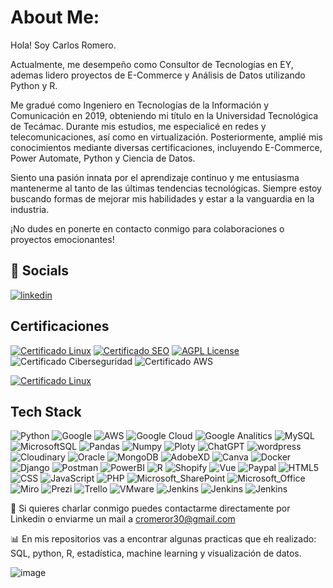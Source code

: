 
# About Me:

Hola! Soy Carlos Romero.

Actualmente, me desempeño como Consultor de Tecnologías en EY, ademas lidero proyectos de E-Commerce y Análisis de Datos utilizando Python y R.

Me gradué como Ingeniero en Tecnologías de la Información y Comunicación en 2019, obteniendo mi título en la Universidad Tecnológica de Tecámac. Durante mis estudios, me especialicé en redes y telecomunicaciones, así como en virtualización. Posteriormente, amplié mis conocimientos mediante diversas certificaciones, incluyendo E-Commerce, Power Automate, Python y Ciencia de Datos.

Siento una pasión innata por el aprendizaje continuo y me entusiasma mantenerme al tanto de las últimas tendencias tecnológicas. Siempre estoy buscando formas de mejorar mis habilidades y estar a la vanguardia en la industria.

¡No dudes en ponerte en contacto conmigo para colaboraciones o proyectos emocionantes!




## 🔗 Socials

[![linkedin](https://camo.githubusercontent.com/8c0692475a5bfc1d9e7361074bdb648e567cae7b5b40ffd32adae31180b0d7b6/68747470733a2f2f696d672e736869656c64732e696f2f62616467652f4c696e6b6564496e2d3030373742353f7374796c653d666f722d7468652d6261646765266c6f676f3d6c696e6b6564696e266c6f676f436f6c6f723d7768697465)](https://www.linkedin.com/in/carlos-romero-rojas-01b69b161/](https://img.shields.io/badge/LinkedIn-0077B5?style=for-the-badge&logo=linkedin&logoColor=white))



## Certificaciones

[![Certificado Linux](https://img.shields.io/badge/Certificado-Linux-green)](https://choosealicense.com/licenses/mit/)
[![Certificado SEO](https://img.shields.io/badge/Certificado-SEO-red.svg)](https://www.udemy.com/certificate/UC-e439f3c8-9bf1-4c24-a77d-16b20088bfac/)
[![AGPL License](https://img.shields.io/badge/Certificado-UX-blue.svg)](https://www.udemy.com/certificate/UC-caa45f53-72b0-4f8a-9996-1308e7a7e618/)
![Certificado Ciberseguridad](https://img.shields.io/badge/Certificado-Ciberseguridad-white)
![Certificado AWS](https://img.shields.io/badge/Certificado-AWS-yellow)


[![Certificado Linux](https://img.shields.io/badge/Premio-MesDatos-black) ](https://jumpnet.enjinx.io/eth/asset/60c0000000000031)

## Tech Stack



![Python](https://camo.githubusercontent.com/050fc4e602f25dd4fc337b873fbc62b7d393673a9f4b1e7529a9a61ea35485a5/68747470733a2f2f696d672e736869656c64732e696f2f62616467652f507974686f6e2d4646443433423f7374796c653d666f722d7468652d6261646765266c6f676f3d707974686f6e266c6f676f436f6c6f723d626c7565)
![Google](https://img.shields.io/badge/Google%20Analytics-E37400?style=for-the-badge&logo=google%20analytics&logoColor=white)
![AWS](https://camo.githubusercontent.com/20f0049109d248512b37e7b9042f58492e473388d893474f424b71717d3111c3/68747470733a2f2f696d672e736869656c64732e696f2f62616467652f416d617a6f6e204157532d4646393930303f7374796c653d666f722d7468652d6261646765266c6f676f3d616d617a6f6e617773266c6f676f436f6c6f723d7768697465)
![Google Cloud](https://camo.githubusercontent.com/f7c69cff35deeba43f5071289c3520d61524e6ca2e221d1d358e7ec013b1d14e/68747470733a2f2f696d672e736869656c64732e696f2f62616467652f476f6f676c655f436c6f75642d3432383546343f7374796c653d666f722d7468652d6261646765266c6f676f3d676f6f676c652d636c6f7564266c6f676f436f6c6f723d7768697465)
![Google Analitics](https://camo.githubusercontent.com/7689233256f5cdeb49150c8bfb2f51bdcd94e0015b7b447eb2f4a3ace41bfde5/68747470733a2f2f696d672e736869656c64732e696f2f62616467652f476f6f676c65253230416e616c79746963732d4533373430303f7374796c653d666f722d7468652d6261646765266c6f676f3d676f6f676c65253230616e616c7974696373266c6f676f436f6c6f723d7768697465)
![MySQL](https://camo.githubusercontent.com/4804cde16e9487428ea27793df49b0ada0166115301325bade5532ae7060ed04/68747470733a2f2f696d672e736869656c64732e696f2f62616467652f4d7953514c2d3030354338343f7374796c653d666f722d7468652d6261646765266c6f676f3d6d7973716c266c6f676f436f6c6f723d7768697465)
![MicrosoftSQL](https://camo.githubusercontent.com/c4ea76c97baea2c591ab2fef19071fcf355e8708f2c882fcdf791b080f9abeb8/68747470733a2f2f696d672e736869656c64732e696f2f62616467652f4d6963726f736f66745f53514c5f5365727665722d4343323932373f7374796c653d666f722d7468652d6261646765266c6f676f3d6d6963726f736f66742d73716c2d736572766572266c6f676f436f6c6f723d7768697465)
![Pandas](https://camo.githubusercontent.com/30d151000d62851ada6e84dc45f81724992b69f4833284d4b6dc3cf07e91728e/68747470733a2f2f696d672e736869656c64732e696f2f62616467652f50616e6461732d3243324437323f7374796c653d666f722d7468652d6261646765266c6f676f3d70616e646173266c6f676f436f6c6f723d7768697465)
![Numpy](https://camo.githubusercontent.com/dfba2a5ec89e3df8642ef5cccbf01ea8f597476812f0823be491b11c34e1c990/68747470733a2f2f696d672e736869656c64732e696f2f62616467652f4e756d70792d3737374242343f7374796c653d666f722d7468652d6261646765266c6f676f3d6e756d7079266c6f676f436f6c6f723d7768697465)
![Ploty](https://camo.githubusercontent.com/495dcc10a041b1056b53fcbce89019b329aec45ab2e3a5d5d59b081441fbbf2f/68747470733a2f2f696d672e736869656c64732e696f2f62616467652f506c6f746c792d3233393132303f7374796c653d666f722d7468652d6261646765266c6f676f3d706c6f746c79266c6f676f436f6c6f723d7768697465)
![ChatGPT](https://img.shields.io/badge/ChatGPT-74aa9c?style=for-the-badge&logo=openai&logoColor=white)
![wordpress](https://img.shields.io/badge/Wordpress-21759B?style=for-the-badge&logo=wordpress&logoColor=white)
![Cloudinary](https://img.shields.io/badge/Cloudinary-3448C5?style=for-the-badge&logo=Cloudinary&logoColor=white)
![Oracle](https://img.shields.io/badge/Oracle-F80000?style=for-the-badge&logo=oracle&logoColor=black)
![MongoDB](https://img.shields.io/badge/MongoDB-4EA94B?style=for-the-badge&logo=mongodb&logoColor=white)
![AdobeXD](https://img.shields.io/badge/Adobe%20XD-470137?style=for-the-badge&logo=Adobe%20XD&logoColor=#FF61F6)
![Canva](https://img.shields.io/badge/Canva-%2300C4CC.svg?&style=for-the-badge&logo=Canva&logoColor=white)
![Docker](https://img.shields.io/badge/Docker-2CA5E0?style=for-the-badge&logo=docker&logoColor=white)
![Django](https://img.shields.io/badge/Django-092E20?style=for-the-badge&logo=django&logoColor=green)
![Postman](https://img.shields.io/badge/Postman-FF6C37?style=for-the-badge&logo=Postman&logoColor=white)
![PowerBI](https://img.shields.io/badge/PowerBI-F2C811?style=for-the-badge&logo=Power%20BI&logoColor=white)
![R](https://img.shields.io/badge/R-276DC3?style=for-the-badge&logo=r&logoColor=white)
![Shopify](https://img.shields.io/badge/shopify-8DB543?style=for-the-badge&logo=Shopify&logoColor=white)
![Vue](https://img.shields.io/badge/Vue%20js-35495E?style=for-the-badge&logo=vuedotjs&logoColor=4FC08D)
![Paypal](https://img.shields.io/badge/PayPal-00457C?style=for-the-badge&logo=paypal&logoColor=white)
![HTML5](https://img.shields.io/badge/HTML5-E34F26?style=for-the-badge&logo=html5&logoColor=white)
![CSS](https://img.shields.io/badge/CSS3-1572B6?style=for-the-badge&logo=css3&logoColor=white)
![JavaScript](https://img.shields.io/badge/JavaScript-323330?style=for-the-badge&logo=javascript&logoColor=F7DF1E)
![PHP](https://img.shields.io/badge/PHP-777BB4?style=for-the-badge&logo=php&logoColor=white)
![Microsoft_SharePoint](https://img.shields.io/badge/Microsoft_SharePoint-0078D4?style=for-the-badge&logo=microsoft-sharepoint&logoColor=white)
![Microsoft_Office](https://img.shields.io/badge/Microsoft_Office-D83B01?style=for-the-badge&logo=microsoft-office&logoColor=white)
![Miro](https://img.shields.io/badge/Miro-F7C922?style=for-the-badge&logo=Miro&logoColor=050036)
![Prezi](https://img.shields.io/badge/Prezi-3181FF?style=for-the-badge&logo=prezi&logoColor=white)
![Trello](https://img.shields.io/badge/Trello-0052CC?style=for-the-badge&logo=trello&logoColor=white)
![VMware](https://img.shields.io/badge/VMware-231f20?style=for-the-badge&logo=VMware&logoColor=white)
![Jenkins](https://img.shields.io/badge/Jenkins-D24939?style=for-the-badge&logo=Jenkins&logoColor=white)
![Jenkins](https://img.shields.io/badge/Kali_Linux-557C94?style=for-the-badge&logo=kali-linux&logoColor=white)
![Jenkins](https://img.shields.io/badge/mac%20os-000000?style=for-the-badge&logo=apple&logoColor=white)

📧 Si quieres charlar conmigo puedes contactarme directamente por Linkedin o enviarme un mail a cromeror30@gmail.com

📊 En mis repositorios vas a encontrar algunas practicas que eh realizado: SQL, python, R, estadística, machine learning y visualización de datos.


![image](https://github-readme-stats-git-masterrstaa-rickstaa.vercel.app/api?username=cromeror30&theme=radical)

